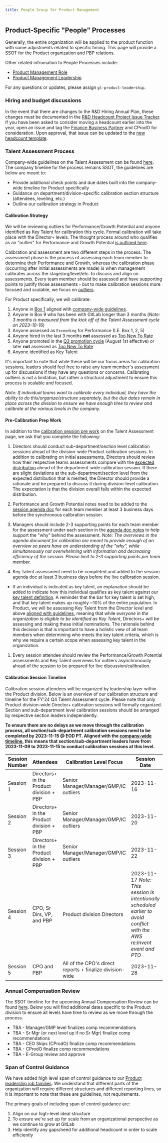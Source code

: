```yaml
---
title: People Group for Product Management
---
```


## Product-Specific "People" Processes

Generally, the entire organization will be applied to the product function with some adjustments related to specific timing. This page will provide a SSOT for the Product organization and PBP relations.

Other related infromation to People Processes include:

- [Product Management Role](/handbook/product-management/product-manager-role)
- [Product Management Leadership](/handbook/product/product-leadership)

For any questions or updates, please assign `gl-product-leadership`.

### Hiring and budget discussions

In the event that there are changes to the R&D Hiring Annual Plan, these changes must be documented in the [R&D Headcount Project Issue Tracker](https://gitlab.com/gitlab-headcount/r-and-d-headcount/-/issues). If you have been asked to consider moving a headcount earlier into the year, open an issue and tag the [Finance Business Partner](/handbook/finance/financial-planning-and-analysis/r-and-d-finance/) and CProdO for consideration. Upon approval, that issue can be updated to the [new headcount template](https://gitlab.com/gitlab-headcount/r-and-d-headcount/-/blob/main/.gitlab/issue_templates/new_headcount.md).

### Talent Assessment Process

Company-wide guidelines on the Talent Assessment can be found [here](/handbook/people-group/talent-assessment/#timeline). The company timeline for the process remains SSOT, the guidelines are below are meant to:

- Provide additional check points and due dates built into the company-wide timeline for Product specifically
- Guidance on department/division-specific calibration section structure (attendees, leveling, etc.)
- Outline our calibration strategy in Product

#### Calibration Strategy

We will be reviewing outliers for Performance/Growth Potential and anyone identified as Key Talent for calibration this cycle. Formal calibration will take place with the Director+ levels. The thought process around who qualifies as an "outlier" for Performance and Growth Potential [is outlined here](/handbook/people-group/talent-assessment/#who-do-i-calibrate).

Calibration and assessment are two different steps in the process. The assessment phase is the process of assessing each team member to determine their Performance and Growth, whereas the calibration phase (occurring after initial assessments are made) is when management calibrates across the stage/org/level/etc. to discuss and align on assessments. Every team member should be assessed and have supporting points to justify those assessments - but to make calibration sessions more focused and scalable, we focus on [outliers](/handbook/people-group/talent-assessment/#who-do-i-calibrate).

For Product specifically, we will calibrate:

1. Anyone in [Box 1](/handbook/people-group/talent-assessment/#the-performancegrowth-potential-matrix) aligned with [company-wide guidelines](/handbook/people-group/talent-assessment/#who-do-i-calibrate).
1. Anyone in Box 9 who has been with GitLab longer than 3 months (_Note: 3 months is measured from the kick off of the Talent Assessment cycle on 2023-10-16_)
1. Anyone assessed as `Exceeding` for Performance (I.E. Box 1, 2, 5)
1. Anyone hired in the last 3 months **not** assessed as [Too New To Rate](/handbook/people-group/talent-assessment/#too-new-to-rate)
1. Anyone promoted in the [Q3 promotion cycle](/handbook/people-group/promotions-transfers/#fy24-q3) (August 1st effective) or later **not** assessed as [Too New To Rate](/handbook/people-group/talent-assessment/#too-new-to-rate)
1. Anyone identified as Key Talent

It's important to note that while these will be our focus areas for calibration sessions, leaders should feel free to raise any team member's assessment up for discussions if they have any questions or concerns. Calibrating outliers is not a limitation, but rather a structural adjustment to ensure this process is scalable and focused.

_Note: If individual teams want to calibrate every individual, they have the ability to do this/organize/structure separately, but the due dates remain in place across the division to ensure we have enough time to review and calibrate at the various levels in the company._

#### Pre-Calibration Prep Work

In addition to the [calibration session pre work](/handbook/people-group/talent-assessment/#calibration-session-pre-work) on the Talent Assessment page, we ask that you complete the following:

1. Directors should conduct sub-department/section level calibration sessions ahead of the division-wide Product calibration sessions. In addition to calibrating on initial assessments, Directors should review how their respective teams assessments compare with the [expected distribution](/handbook/people-group/talent-assessment/#expected-distribution-performancegrowth-potential-company-wide) ahead of the department-wide calibration session. If there are slight deviations at the sub-department/section level from the expected distribution that is merited, the Director should provide a rationale and be prepared to discuss it during division-level calibration. The expectation is that the division overall falls within the expected distribution.

1. Performance and Growth Potential notes need to be added to the [session agenda doc](https://docs.google.com/document/d/1zrlZSfdNXpSZ09uvDM71KxH42RWBJxa6U1QTCTw05iI/edit#) for each team member at least 3 business days before the synchronous calibration session.

1. Managers should include 2-3 supporting points for each team member for the assessment under each section in the [agenda doc notes](https://docs.google.com/document/d/1zrlZSfdNXpSZ09uvDM71KxH42RWBJxa6U1QTCTw05iI/edit#) to help support the "why" behind the assessment. _Note: The overviews in the agenda document for calibration are meant to provide enough of an overview so peers have an understanding of the "why", while simultaneously not overwhelming with information and decreasing efficiency of the session. Please limit to 2-3 supporting points per team member._

1. Key Talent assessment need to be completed and added to the session agenda doc at least 3 business days before the live calibration session.

- If an individual is indicated as key talent, an explanation should be added to indicate how this individual qualifies as key talent against our [key talent definition](/handbook/people-group/talent-assessment/#key-talent). A reminder that the bar for key talent is set high, and that key talent makes up roughly ~10% of the entire population. In Product, we will be assessing Key Talent from the Director level and above [aligned with guidelines](/handbook/people-group/talent-assessment/#process-to-determine-key-talent), meaning that while _everyone in the organization is eligible to be identified as Key Talent_, Directors+ will be assessing and making these initial nominations. The rationale behind this decision is that is important to have a holistic view of all team members when determining who meets the key talent criteria, which is why we require a certain scope when assessing key talent in the organization.

1. Every session attendee should review the Performance/Growth Potential assessments and Key Talent overviews for outliers asynchronously ahead of the session to be prepared for live discussion/calibration.

#### Calibration Session Timeline

Calibration session attendees will be organized by leadership layer within the Product division. Below is an overview of our calibration structure and timeline for the FY'24 Q4 Talent Assessment cycle. Please note that only Product division-wide Director+ calibration sessions will formally organized. Section and sub-department level calibration sessions should be arranged by respective section leaders independently.

**To ensure there are no delays as we move through the calibration process, all section/sub-department calibration sessions need to be completed by 2023-11-15 @ EOD PT. Aligned with the [company-wide timeline](/handbook/people-group/talent-assessment/#timeline), this means that section/sub-department leaders have from 2023-11-09 to 2023-11-15 to conduct calibration sessions at this level.**

| Session Number | Attendees | Calibration Level Focus | Session Date | Duration |
| --------------- | ----------------- |----------------- |----------------- |----------------- |
| Session 1  | Directors+ in the Product division + PBP  | Senior Manager/Manager/GMP/IC outliers  | 2023-11-16 | 1.5 hours |
| Session 2  | Directors+ in the Product division + PBP  | Senior Manager/Manager/GMP/IC outliers | 2023-11-20 | 1.5 hours |
| Session 3  | Directors+ in the Product division + PBP  | Senior Manager/Manager/GMP/IC outliers | 2023-11-22 | 1.5 hours |
| Session 4 | CPO, Sr Dirs, VP, and PBP | Product division Directors | 2023-11-17 _Note: This session is intentionally scheduled earlier to avoid conflict with the AWS re:Invent event and PTO_ | 1.5 hours |
| Session 5 | CPO and PBP | All of the CPO's direct reports + finalize division-wide | 2023-11-28 | 1.5 hours |

### Annual Compensation Review

The SSOT timeline for the upcoming Annual Compensation Review can be found [here](/handbook/total-rewards/compensation/compensation-review-cycle/#january). Below you will find additional dates specific to the Product division to ensure all levels have time to review as we move through the process.

- TBA - Manager/GMP level finalizes comp recommendations
- TBA - Sr Mgr (or next level up if no Sr Mgr) finalize comp recommendations
- TBA - CEO Skips (CProdO) finalize comp recommendations
- TBA - CProdO finalize comp recommendations
- TBA - E-Group review and approve

### Span of Control Guidance

We have added high level span of control guidance to our [Product leadership job families](/job-families/product/product-management-leadership/).
We understand that different parts of the organization will require different structures and different reporting lines, so it is important to note that these are guidelines, not requirements.

The primary goals of including span of control guidance are:

1. Align on our high-level ideal structure
2. To ensure we're set up for scale from an organizational perspective as we continue to grow at GitLab
3. Help identify any gaps/need for additional headcount in order to scale efficiently
